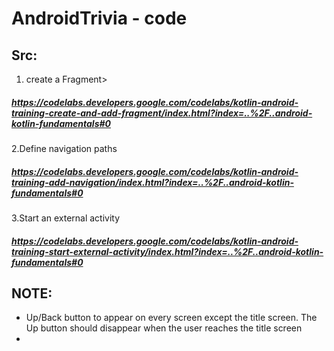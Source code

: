 AndroidTrivia - code
============================

Src:
------------
1. create a Fragment>
##### https://codelabs.developers.google.com/codelabs/kotlin-android-training-create-and-add-fragment/index.html?index=..%2F..android-kotlin-fundamentals#0

2.Define navigation paths
##### https://codelabs.developers.google.com/codelabs/kotlin-android-training-add-navigation/index.html?index=..%2F..android-kotlin-fundamentals#0

3.Start an external activity
##### https://codelabs.developers.google.com/codelabs/kotlin-android-training-start-external-activity/index.html?index=..%2F..android-kotlin-fundamentals#0



NOTE:
-------------
*  Up/Back button to appear on every screen except the title screen. The Up button should disappear when the user reaches the title screen
* 